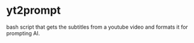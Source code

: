 # yt2prompt
bash script that gets the subtitles from a youtube video and formats it for prompting AI.

